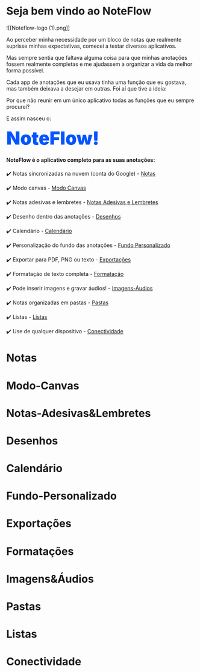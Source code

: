 # Seja bem vindo ao NoteFlow

 ![[Noteflow-logo (1).png]]

Ao perceber minha necessidade por um bloco de notas que realmente suprisse minhas expectativas, comecei a testar diversos aplicativos.

Mas sempre sentia que faltava alguma coisa para que minhas anotações fossem realmente completas e me ajudassem a organizar a vida da melhor forma possível.

Cada app de anotações que eu usava tinha uma função que eu gostava, mas também deixava a desejar em outras. Foi aí que tive a ideia:

Por que não reunir em um único aplicativo todas as funções que eu sempre procurei? 

E assim nasceu o:

<span style="color: #0055FF; font-size: 3rem; font-family: inter; font-weight: 900">NoteFlow!</span>
#### NoteFlow é o aplicativo completo para as suas **anotações**: 

✔️ Notas sincronizadas na nuvem (conta do Google)  - [Notas](#Notas)

✔️ Modo canvas - [Modo Canvas](#Modo-canvas)         

✔️ Notas adesivas e lembretes - [Notas Adesivas e Lembretes](#Notas-Adesivas&Lembretes)

✔️ Desenho dentro das anotações - [Desenhos](#Desenhos)

✔️ Calendário - [Calendário](#Calendário)

✔️ Personalização do fundo das anotações - [Fundo Personalizado](#Fundos-Personalizados)

✔️ Exportar para PDF, PNG ou texto - [Exportações](#Exportações)

✔️ Formatação de texto completa - [Formatação](#Formatação)

✔️ Pode inserir imagens e gravar áudios! - [Imagens-Áudios](#Imagens&Áudios)

✔️ Notas organizadas em pastas - [Pastas](#Pastas)

✔️ Listas - [Listas](#Listas)

✔️ Use de qualquer dispositivo - [Conectividade](#Conectividade)




# Notas 

# Modo-Canvas

# Notas-Adesivas&Lembretes 

# Desenhos

# Calendário 

# Fundo-Personalizado 

# Exportações 

# Formatações 

# Imagens&Áudios

# Pastas 

# Listas 

# Conectividade



